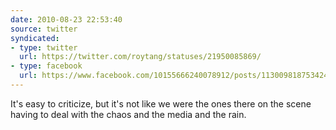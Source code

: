 ```yaml
---
date: 2010-08-23 22:53:40
source: twitter
syndicated:
- type: twitter
  url: https://twitter.com/roytang/statuses/21950085869/
- type: facebook
  url: https://www.facebook.com/10155666240078912/posts/113009818753424
---
```


It's easy to criticize, but it's not like we were the ones there on the scene having to deal with the chaos and the media and the rain.